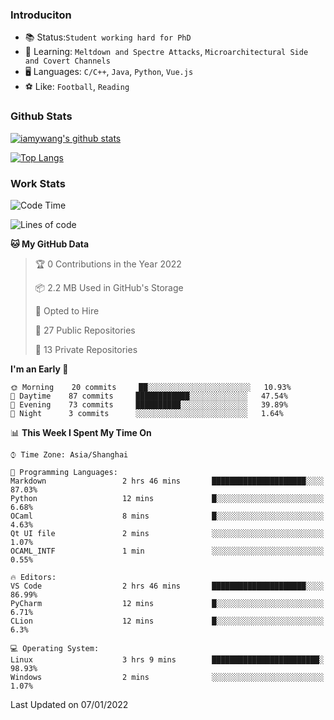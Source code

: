 ### Introduciton

- 📚 Status:`Student working hard for PhD`
- 🔎 Learning: `Meltdown and Spectre Attacks`, `Microarchitectural Side and Covert Channels`
- 🖥️ Languages: `C/C++`, `Java`, `Python`, `Vue.js`
- ⚽ Like: `Football`, `Reading`

### Github Stats

[![iamywang's github stats](https://github-readme-stats.vercel.app/api?username=iamywang&count_private=true&show_icons=true)]()

[![Top Langs](https://github-readme-stats.vercel.app/api/top-langs/?username=iamywang&layout=compact)]()

### Work Stats

<!--START_SECTION:waka-->
![Code Time](http://img.shields.io/badge/Code%20Time-67%20hrs%2045%20mins-blue)

![Lines of code](https://img.shields.io/badge/From%20Hello%20World%20I%27ve%20Written-538%20Thousand%20lines%20of%20code-blue)

**🐱 My GitHub Data** 

> 🏆 0 Contributions in the Year 2022
 > 
> 📦 2.2 MB Used in GitHub's Storage 
 > 
> 💼 Opted to Hire
 > 
> 📜 27 Public Repositories 
 > 
> 🔑 13 Private Repositories  
 > 
**I'm an Early 🐤** 

```text
🌞 Morning    20 commits     ██░░░░░░░░░░░░░░░░░░░░░░░   10.93% 
🌆 Daytime    87 commits     ████████████░░░░░░░░░░░░░   47.54% 
🌃 Evening    73 commits     ██████████░░░░░░░░░░░░░░░   39.89% 
🌙 Night      3 commits      ░░░░░░░░░░░░░░░░░░░░░░░░░   1.64%

```


📊 **This Week I Spent My Time On** 

```text
⌚︎ Time Zone: Asia/Shanghai

💬 Programming Languages: 
Markdown                 2 hrs 46 mins       █████████████████████░░░░   87.03% 
Python                   12 mins             █░░░░░░░░░░░░░░░░░░░░░░░░   6.68% 
OCaml                    8 mins              █░░░░░░░░░░░░░░░░░░░░░░░░   4.63% 
Qt UI file               2 mins              ░░░░░░░░░░░░░░░░░░░░░░░░░   1.07% 
OCAML_INTF               1 min               ░░░░░░░░░░░░░░░░░░░░░░░░░   0.55%

🔥 Editors: 
VS Code                  2 hrs 46 mins       █████████████████████░░░░   86.99% 
PyCharm                  12 mins             █░░░░░░░░░░░░░░░░░░░░░░░░   6.71% 
CLion                    12 mins             █░░░░░░░░░░░░░░░░░░░░░░░░   6.3%

💻 Operating System: 
Linux                    3 hrs 9 mins        ████████████████████████░   98.93% 
Windows                  2 mins              ░░░░░░░░░░░░░░░░░░░░░░░░░   1.07%

```


 Last Updated on 07/01/2022
<!--END_SECTION:waka-->
